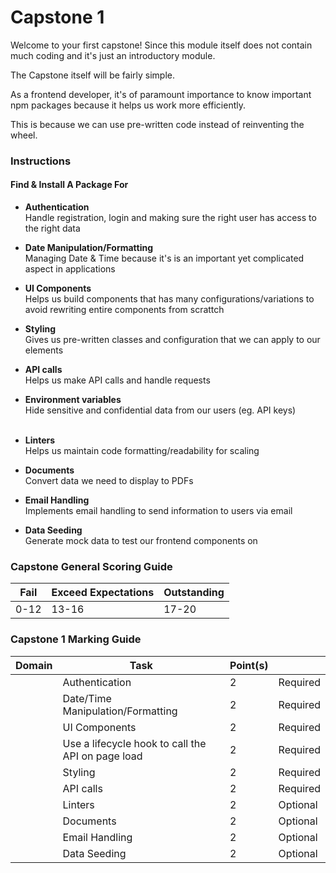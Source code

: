 # Capstone 1

Welcome to your first capstone!
Since this module itself does not contain much coding and it's just an introductory module.

The Capstone itself will be fairly simple.

As a frontend developer, it's of paramount importance to know important npm packages because it helps us
work more efficiently.

This is because we can use pre-written code instead of reinventing the wheel.

### Instructions

#### Find & Install A Package For

- **Authentication**
  <br>
  Handle registration, login and making sure the right user has access to the right data
- **Date Manipulation/Formatting**
  <br>
  Managing Date & Time because it's is an important yet complicated aspect in applications
- **UI Components**
  <br>
  Helps us build components that has many configurations/variations to avoid rewriting entire components from scrattch
- **Styling**
  <br>
  Gives us pre-written classes and configuration that we can apply to our elements
- **API calls**
  <br>
  Helps us make API calls and handle requests
- **Environment variables**
  <br>
  Hide sensitive and confidential data from our users (eg. API keys)
  <br>
  <br>

- **Linters**
  <br>
  Helps us maintain code formatting/readability for scaling

- **Documents**
  <br>
  Convert data we need to display to PDFs

- **Email Handling**
  <br>
  Implements email handling to send information to users via email

- **Data Seeding**
  <br>
  Generate mock data to test our frontend components on

### Capstone General Scoring Guide

| Fail | Exceed Expectations | Outstanding |
| ---- | ------------------- | ----------- |
| 0-12 | 13-16               | 17-20       |

### Capstone 1 Marking Guide

| Domain | Task                                              | Point(s) |          |
| ------ | ------------------------------------------------- | -------- | -------- |
|        | Authentication                                    | 2        | Required |
|        | Date/Time Manipulation/Formatting                 | 2        | Required |
|        | UI Components                                     | 2        | Required |
|        | Use a lifecycle hook to call the API on page load | 2        | Required |
|        | Styling                                           | 2        | Required |
|        | API calls                                         | 2        | Required |
|        | Linters                                           | 2        | Optional |
|        | Documents                                         | 2        | Optional |
|        | Email Handling                                    | 2        | Optional |
|        | Data Seeding                                      | 2        | Optional |
